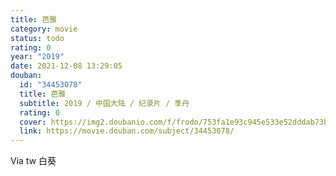 ```yaml
---
title: 芭雅
category: movie
status: todo
rating: 0
year: "2019"
date: 2021-12-08 13:29:05
douban:
  id: "34453078"
  title: 芭雅
  subtitle: 2019 / 中国大陆 / 纪录片 / 季丹
  rating: 0
  cover: https://img2.doubanio.com/f/frodo/753fa1e93c945e533e52dddab73b2b55a1083083/pics/subject/movie_large.jpg
  link: https://movie.douban.com/subject/34453078/
---
```


Via tw 白葵